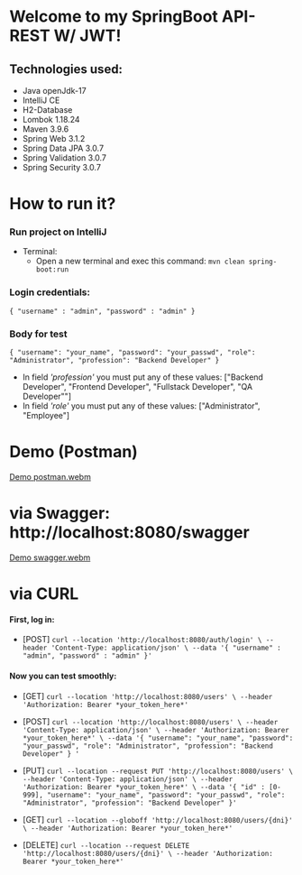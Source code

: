 # Welcome to my SpringBoot API-REST W/ JWT!
## Technologies used:
* Java openJdk-17
* IntelliJ CE
* H2-Database
* Lombok 1.18.24
* Maven 3.9.6
* Spring Web 3.1.2
* Spring Data JPA 3.0.7
* Spring Validation 3.0.7
* Spring Security 3.0.7

# How to run it? 
### Run project on IntelliJ 
* Terminal:
  * Open a new terminal and exec this command: ``` mvn clean spring-boot:run ```

### Login credentials: 
`{
    "username" : "admin",
    "password" : "admin"
}`

### Body for test
` {
  "username": "your_name",
  "password": "your_passwd",
  "role": "Administrator",
  "profession": "Backend Developer"
} `
* In field *'profession'* you must put any of these values: ["Backend Developer", "Frontend Developer", "Fullstack Developer", "QA Developer""]
* In field *'role'* you must put any of these values: ["Administrator", "Employee"]

# Demo (Postman)
[Demo postman.webm](https://github.com/AlexLopezz/java.bootcamp.aws-software/assets/90531107/0ddbc7cf-20db-45cf-92a2-43eaaf23ed21)

# via Swagger: http://localhost:8080/swagger
[Demo swagger.webm](https://github.com/AlexLopezz/java.bootcamp.aws-software/assets/90531107/c8f629e3-d5ba-4b35-b432-f2d0b5a30aea)

# via CURL
#### First, log in: 
   * [POST] ` curl --location 'http://localhost:8080/auth/login' \
--header 'Content-Type: application/json' \
--data '{
    "username" : "admin",
    "password" : "admin"
}' `

#### Now you can test smoothly: 
* [GET] ``` curl --location 'http://localhost:8080/users' \
--header 'Authorization: Bearer *your_token_here*' ```
* [POST] ``` curl --location 'http://localhost:8080/users' \
--header 'Content-Type: application/json' \
--header 'Authorization: Bearer *your_token_here*' \
--data '{
  "username": "your_name",
  "password": "your_passwd",
  "role": "Administrator",
  "profession": "Backend Developer"
} ' ```

* [PUT] ``` curl --location --request PUT 'http://localhost:8080/users' \
--header 'Content-Type: application/json' \
--header 'Authorization: Bearer *your_token_here*' \
--data '{
    "id" : [0-999],
    "username": "your_name",
    "password": "your_passwd",
    "role": "Administrator",
    "profession": "Backend Developer"
}' ```
* [GET] ```curl --location --globoff 'http://localhost:8080/users/{dni}' \
--header 'Authorization: Bearer *your_token_here*' ```
* [DELETE] ``` curl --location --request DELETE 'http://localhost:8080/users/{dni}' \
--header 'Authorization: Bearer *your_token_here*' ```
